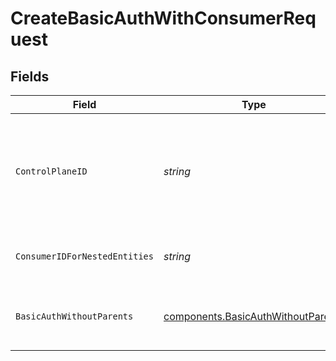 # CreateBasicAuthWithConsumerRequest


## Fields

| Field                                                                                    | Type                                                                                     | Required                                                                                 | Description                                                                              | Example                                                                                  |
| ---------------------------------------------------------------------------------------- | ---------------------------------------------------------------------------------------- | ---------------------------------------------------------------------------------------- | ---------------------------------------------------------------------------------------- | ---------------------------------------------------------------------------------------- |
| `ControlPlaneID`                                                                         | *string*                                                                                 | :heavy_check_mark:                                                                       | The UUID of your control plane. This variable is available in the Konnect manager        | 9524ec7d-36d9-465d-a8c5-83a3c9390458                                                     |
| `ConsumerIDForNestedEntities`                                                            | *string*                                                                                 | :heavy_check_mark:                                                                       | Consumer ID for nested entities                                                          | f28acbfa-c866-4587-b688-0208ac24df21                                                     |
| `BasicAuthWithoutParents`                                                                | [components.BasicAuthWithoutParents](../../models/components/basicauthwithoutparents.md) | :heavy_check_mark:                                                                       | Description of new Basic-auth credential for creation                                    |                                                                                          |